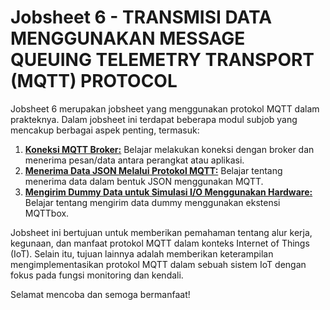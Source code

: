 # Jobsheet 6 - TRANSMISI DATA MENGGUNAKAN MESSAGE QUEUING TELEMETRY TRANSPORT (MQTT) PROTOCOL

Jobsheet 6 merupakan jobsheet yang menggunakan protokol MQTT dalam prakteknya. Dalam jobsheet ini terdapat beberapa modul subjob yang mencakup berbagai aspek penting, termasuk:

1. <a href="https://github.com/brianrahma/brian-system-embedded/tree/master/jobsheet%206/A.%20Koneksi%20MQTT%20Broker">**Koneksi MQTT Broker:**</a> Belajar melakukan koneksi dengan broker dan menerima pesan/data antara perangkat atau aplikasi. 
2. <a href="https://github.com/brianrahma/brian-system-embedded/tree/master/jobsheet%206/B.%20Menerima%20Data%20JSON%20Melalui%20Protokol%20MQTT">**Menerima Data JSON Melalui Protokol MQTT:**</a> Belajar tentang menerima data dalam bentuk JSON menggunakan MQTT.
3. <a href="https://github.com/brianrahma/brian-system-embedded/tree/master/jobsheet%206/C.%20Mengirim%20Dummy%20Data%20untuk%20Simulasi%20IO%20Menggunakan%20Hardware">**Mengirim Dummy Data untuk Simulasi I/O Menggunakan Hardware:**</a> Belajar tentang mengirim data dummy menggunakan ekstensi MQTTbox.

Jobsheet ini bertujuan untuk memberikan pemahaman tentang alur kerja, kegunaan, dan manfaat protokol MQTT dalam konteks Internet of Things (IoT). Selain itu, tujuan lainnya adalah memberikan keterampilan mengimplementasikan protokol MQTT dalam sebuah sistem IoT dengan fokus pada fungsi monitoring dan kendali. 

Selamat mencoba dan semoga bermanfaat!

